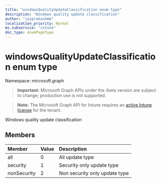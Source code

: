 ```yaml
---
title: "windowsQualityUpdateClassification enum type"
description: "Windows quality update classification"
author: "jaiprakashmb"
localization_priority: Normal
ms.subservice: "intune"
doc_type: enumPageType
---
```


# windowsQualityUpdateClassification enum type

Namespace: microsoft.graph

> **Important:** Microsoft Graph APIs under the /beta version are subject to change; production use is not supported.

> **Note:** The Microsoft Graph API for Intune requires an [active Intune license](https://go.microsoft.com/fwlink/?linkid=839381) for the tenant.

Windows quality update classification

## Members
|Member|Value|Description|
|:---|:---|:---|
|all|0|All update type|
|security|1|Security only update type|
|nonSecurity|2|Non security only update type|